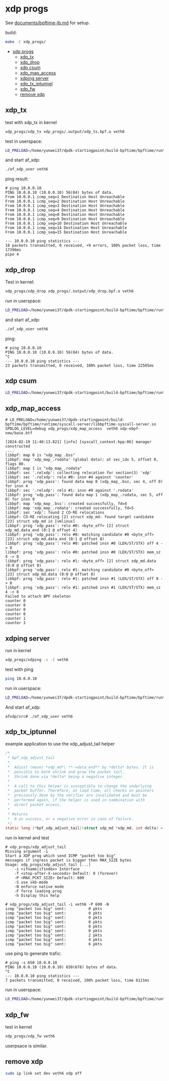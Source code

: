 # xdp progs

See [documents/bpftime-lb.md](../documents/bpftime-lb.md) for setup.

build:

```sh
make -C xdp_progs/
```

- [xdp progs](#xdp-progs)
  - [xdp\_tx](#xdp_tx)
  - [xdp\_drop](#xdp_drop)
  - [xdp csum](#xdp-csum)
  - [xdp\_map\_access](#xdp_map_access)
  - [xdping server](#xdping-server)
  - [xdp\_tx\_iptunnel](#xdp_tx_iptunnel)
  - [xdp\_fw](#xdp_fw)
  - [remove xdp](#remove-xdp)


## xdp_tx

test with xdp_tx in kernel

```sh
xdp_progs/xdp_tx xdp_progs/.output/xdp_tx.bpf.o veth6
```

test in userspace:

```sh
LD_PRELOAD=/home/yunwei37/dpdk-startingpoint/build-bpftime/bpftime/runtime/syscall-server/libbpftime-syscall-server.so SPDLOG_LEVEL=debug xdp_progs/xdp_tx xdp_progs/.output/xdp_tx.bpf.o veth6 xdp-ebpf-new/base.btf
```

and start af_xdp:

```sh
./af_xdp_user veth6
```

ping result:

```console
# ping 10.0.0.10
PING 10.0.0.10 (10.0.0.10) 56(84) bytes of data.
From 10.0.0.1 icmp_seq=1 Destination Host Unreachable
From 10.0.0.1 icmp_seq=2 Destination Host Unreachable
From 10.0.0.1 icmp_seq=3 Destination Host Unreachable
From 10.0.0.1 icmp_seq=4 Destination Host Unreachable
From 10.0.0.1 icmp_seq=8 Destination Host Unreachable
From 10.0.0.1 icmp_seq=9 Destination Host Unreachable
From 10.0.0.1 icmp_seq=10 Destination Host Unreachable
From 10.0.0.1 icmp_seq=14 Destination Host Unreachable
From 10.0.0.1 icmp_seq=15 Destination Host Unreachable

--- 10.0.0.10 ping statistics ---
18 packets transmitted, 0 received, +9 errors, 100% packet loss, time 17396ms
pipe 4
```

## xdp_drop

Test in kernel:

```sh
xdp_progs/xdp_drop xdp_progs/.output/xdp_drop.bpf.o veth6
```

run in userspace:

```sh
LD_PRELOAD=/home/yunwei37/dpdk-startingpoint/build-bpftime/bpftime/runtime/syscall-server/libbpftime-syscall-server.so SPDLOG_LEVEL=debug xdp_progs/xdp_drop xdp_progs/.output/xdp_drop.bpf.o veth6 xdp-ebpf-new/base.btf
```

and start af_xdp:

```sh
./af_xdp_user veth6
```

ping:

```console
# ping 10.0.0.10
PING 10.0.0.10 (10.0.0.10) 56(84) bytes of data.
^C
--- 10.0.0.10 ping statistics ---
23 packets transmitted, 0 received, 100% packet loss, time 22505ms
```

## xdp csum

```sh
LD_PRELOAD=/home/yunwei37/dpdk-startingpoint/build-bpftime/bpftime/runtime/syscall-server/libbpftime-syscall-server.so SPDLOG_LEVEL=debug xdp_progs/xdp_csum  veth6 xdp-ebpf-new/base.btf
```

## xdp_map_access

```console
# LD_PRELOAD=/home/yunwei37/dpdk-startingpoint/build-bpftime/bpftime/runtime/syscall-server/libbpftime-syscall-server.so SPDLOG_LEVEL=debug xdp_progs/xdp_map_access  veth6 xdp-ebpf-new/base.btf

[2024-02-19 11:40:13.821] [info] [syscall_context.hpp:86] manager constructed
....
libbpf: map 0 is "xdp_map_.bss"
libbpf: map 'xdp_map_.rodata' (global data): at sec_idx 5, offset 0, flags 80.
libbpf: map 1 is "xdp_map_.rodata"
libbpf: sec '.relxdp': collecting relocation for section(3) 'xdp'
libbpf: sec '.relxdp': relo #0: insn #4 against 'counter'
libbpf: prog 'xdp_pass': found data map 0 (xdp_map_.bss, sec 4, off 0) for insn 4
libbpf: sec '.relxdp': relo #1: insn #9 against '.rodata'
libbpf: prog 'xdp_pass': found data map 1 (xdp_map_.rodata, sec 5, off 0) for insn 9
libbpf: map 'xdp_map_.bss': created successfully, fd=4
libbpf: map 'xdp_map_.rodata': created successfully, fd=5
libbpf: sec 'xdp': found 2 CO-RE relocations
libbpf: CO-RE relocating [2] struct xdp_md: found target candidate [23] struct xdp_md in [vmlinux]
libbpf: prog 'xdp_pass': relo #0: <byte_off> [2] struct xdp_md.data_end (0:1 @ offset 4)
libbpf: prog 'xdp_pass': relo #0: matching candidate #0 <byte_off> [23] struct xdp_md.data_end (0:1 @ offset 8)
libbpf: prog 'xdp_pass': relo #0: patched insn #0 (LDX/ST/STX) off 4 -> 8
libbpf: prog 'xdp_pass': relo #0: patched insn #0 (LDX/ST/STX) mem_sz 4 -> 8
libbpf: prog 'xdp_pass': relo #1: <byte_off> [2] struct xdp_md.data (0:0 @ offset 0)
libbpf: prog 'xdp_pass': relo #1: matching candidate #0 <byte_off> [23] struct xdp_md.data (0:0 @ offset 0)
libbpf: prog 'xdp_pass': relo #1: patched insn #1 (LDX/ST/STX) off 0 -> 0
libbpf: prog 'xdp_pass': relo #1: patched insn #1 (LDX/ST/STX) mem_sz 4 -> 8
Failed to attach BPF skeleton
counter 0
counter 0
counter 0
counter 0
counter 1
counter 3
```

## xdping server

run in kernel

```sh
xdp_progs/xdping -s -I veth6 
```

test with ping

```sh
ping 10.0.0.10
```

run in userspace:

```sh
LD_PRELOAD=/home/yunwei37/dpdk-startingpoint/build-bpftime/bpftime/runtime/syscall-server/libbpftime-syscall-server.so SPDLOG_LEVEL=debug xdp_progs/xdping -s -I veth6 xdp-ebpf-new/base.btf
```

And start af_xdp:

```console
afxdp/src# ./af_xdp_user veth6
```

## xdp_tx_iptunnel

example application to use the xdp_adjust_tail helper

```c
/*
 * bpf_xdp_adjust_tail
 *
 * 	Adjust (move) *xdp_md*\ **->data_end** by *delta* bytes. It is
 * 	possible to both shrink and grow the packet tail.
 * 	Shrink done via *delta* being a negative integer.
 *
 * 	A call to this helper is susceptible to change the underlying
 * 	packet buffer. Therefore, at load time, all checks on pointers
 * 	previously done by the verifier are invalidated and must be
 * 	performed again, if the helper is used in combination with
 * 	direct packet access.
 *
 * Returns
 * 	0 on success, or a negative error in case of failure.
 */
static long (*bpf_xdp_adjust_tail)(struct xdp_md *xdp_md, int delta) = (void *) 65;
```

run in kernel and test

```console
# xdp_progs/xdp_adjust_tail
Missing argument -i
Start a XDP prog which send ICMP "packet too big" 
messages if ingress packet is bigger then MAX_SIZE bytes
Usage: xdp_progs/xdp_adjust_tail [...]
    -i <ifname|ifindex> Interface
    -T <stop-after-X-seconds> Default: 0 (forever)
    -P <MAX_PCKT_SIZE> Default: 600
    -S use skb-mode
    -N enforce native mode
    -F force loading prog
    -h Display this help

# xdp_progs/xdp_adjust_tail -i veth6 -P 600 -N
icmp "packet too big" sent:          0 pkts
icmp "packet too big" sent:          0 pkts
icmp "packet too big" sent:          0 pkts
icmp "packet too big" sent:          0 pkts
icmp "packet too big" sent:          0 pkts
icmp "packet too big" sent:          0 pkts
icmp "packet too big" sent:          2 pkts
icmp "packet too big" sent:          4 pkts
icmp "packet too big" sent:          6 pkts
```

use ping to generate trafic:

```console
# ping -s 650 10.0.0.10
PING 10.0.0.10 (10.0.0.10) 650(678) bytes of data.
^C
--- 10.0.0.10 ping statistics ---
7 packets transmitted, 0 received, 100% packet loss, time 6121ms
```

run in userspace:

```sh
LD_PRELOAD=/home/yunwei37/dpdk-startingpoint/build-bpftime/bpftime/runtime/syscall-server/libbpftime-syscall-server.so SPDLOG_LEVEL=debug xdp_progs/xdp_adjust_tail -i veth6 xdp-ebpf-new/base.btf
```

## xdp_fw

test in kernel

```sh
xdp_progs/xdp_fw veth6
```

userpsace is similar.

## remove xdp

```sh
sudo ip link set dev veth6 xdp off
```
